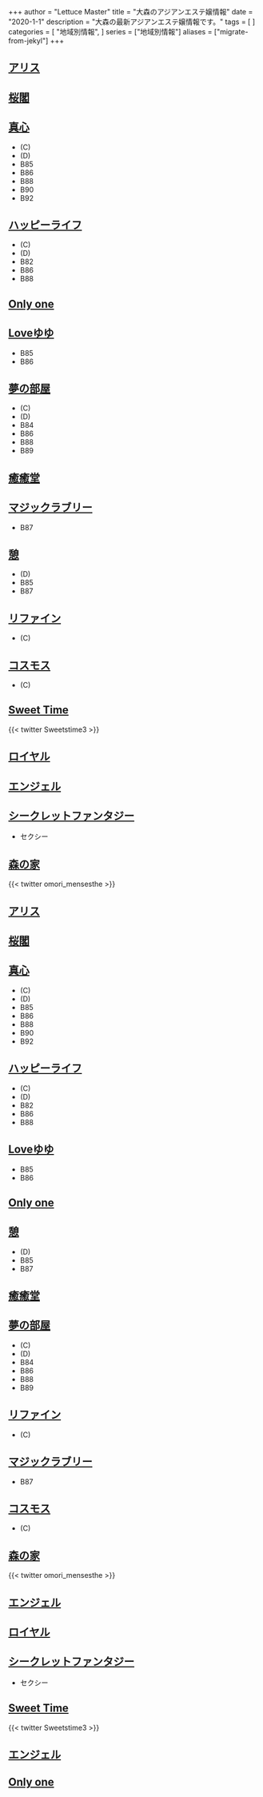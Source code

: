 +++
author = "Lettuce Master"
title = "大森のアジアンエステ嬢情報"
date = "2020-1-1"
description = "大森の最新アジアンエステ嬢情報です。"
tags = [
]
categories = [
    "地域別情報",
]
series = ["地域別情報"]
aliases = ["migrate-from-jekyl"]
+++

## [アリス](http://rilakusi.xyz/)
## [桜閣](http://www.hthrhy.xyz/)
## [真心](http://k-rlx.info/)
- (C)
- (D)
- B85
- B86
- B88
- B90
- B92
## [ハッピーライフ](http://rueiant.xyz/)
- (C)
- (D)
- B82
- B86
- B88
## [Only one](http://on.mznab.com/)
## [Loveゆゆ](http://beauty-est.xyz/)
- B85
- B86
## [夢の部屋](http://www.sh-himenoyw.work/)
- (C)
- (D)
- B84
- B86
- B88
- B89
## [癒癒堂](http://yuyudou.com/)
## [マジックラブリー](http://www1.spa-omori.com/)
- B87
## [憩](http://ikoi.xyz.mn/)
- (D)
- B85
- B87
## [リファイン](http://es-refine.xyz/)
- (C)
## [コスモス](http://www.cosmos.relaxjp.info/)
- (C)
## [Sweet Time](http://heal-msg.com/)

{{< twitter Sweetstime3 >}}
## [ロイヤル](http://es-kosumosu.com/)
## [エンジェル](http://angel777.esjp.xyz/)
## [シークレットファンタジー](http://spa-omori.com/)
- セクシー
## [森の家](https://omori-mensesthe.com/)

{{< twitter omori_mensesthe >}}
## [アリス](http://rilakusi.xyz/)
## [桜閣](http://www.hthrhy.xyz/)
## [真心](http://k-rlx.info/)
- (C)
- (D)
- B85
- B86
- B88
- B90
- B92
## [ハッピーライフ](http://rueiant.xyz/)
- (C)
- (D)
- B82
- B86
- B88
## [Loveゆゆ](http://beauty-est.xyz/)
- B85
- B86
## [Only one](http://on.mznab.com/)
## [憩](http://ikoi.xyz.mn/)
- (D)
- B85
- B87
## [癒癒堂](http://yuyudou.com/)
## [夢の部屋](http://www.sh-himenoyw.work/)
- (C)
- (D)
- B84
- B86
- B88
- B89
## [リファイン](http://es-refine.xyz/)
- (C)
## [マジックラブリー](http://www1.spa-omori.com/)
- B87
## [コスモス](http://www.cosmos.relaxjp.info/)
- (C)
## [森の家](https://omori-mensesthe.com/)

{{< twitter omori_mensesthe >}}
## [エンジェル](http://angel777.esjp.xyz/)
## [ロイヤル](http://es-kosumosu.com/)
## [シークレットファンタジー](http://spa-omori.com/)
- セクシー
## [Sweet Time](http://heal-msg.com/)

{{< twitter Sweetstime3 >}}
## [エンジェル](http://angel777.esjp.xyz/)
## [Only one](http://on.mznab.com/)
